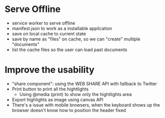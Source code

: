 # Serve Offline
  - service worker to serve offline
  - manifest.json to work as a installable application
  - save on local cache to current state
  - save by name as "files" on cache, so we can "create" multiple "documents"
  - list the cache files so the user can load past documents

# Improve the usability
- "share component": using the WEB SHARE API with fallback to Twitter
- Print button to print all the hightlights
  - Using @media (print) to show only the hightlights area
- Export highlights as image using canvas API
- There's a issue with mobile browsers, when the keyboard shows up the browser
  doesn't know how to position the header fixed